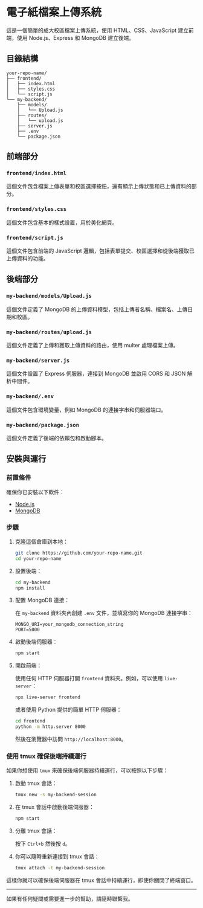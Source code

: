 
# 電子紙檔案上傳系統

這是一個簡單的成大校區檔案上傳系統，使用 HTML、CSS、JavaScript 建立前端，使用 Node.js、Express 和 MongoDB 建立後端。

## 目錄結構

```plaintext
your-repo-name/
├── frontend/
│   ├── index.html
│   ├── styles.css
│   └── script.js
└── my-backend/
    ├── models/
    │   └── Upload.js
    ├── routes/
    │   └── upload.js
    ├── server.js
    ├── .env
    └── package.json
```

## 前端部分

### `frontend/index.html`

這個文件包含檔案上傳表單和校區選擇按鈕，還有顯示上傳狀態和已上傳資料的部分。

### `frontend/styles.css`

這個文件包含基本的樣式設置，用於美化網頁。

### `frontend/script.js`

這個文件包含前端的 JavaScript 邏輯，包括表單提交、校區選擇和從後端獲取已上傳資料的功能。

## 後端部分

### `my-backend/models/Upload.js`

這個文件定義了 MongoDB 的上傳資料模型，包括上傳者名稱、檔案名、上傳日期和校區。

### `my-backend/routes/upload.js`

這個文件定義了上傳和獲取上傳資料的路由，使用 multer 處理檔案上傳。

### `my-backend/server.js`

這個文件設置了 Express 伺服器，連接到 MongoDB 並啟用 CORS 和 JSON 解析中間件。

### `my-backend/.env`

這個文件包含環境變量，例如 MongoDB 的連接字串和伺服器端口。

### `my-backend/package.json`

這個文件定義了後端的依賴包和啟動腳本。

## 安裝與運行

### 前置條件

確保你已安裝以下軟件：

- [Node.js](https://nodejs.org/)
- [MongoDB](https://www.mongodb.com/)

### 步驟

1. 克隆這個倉庫到本地：

   ```sh
   git clone https://github.com/your-repo-name.git
   cd your-repo-name
   ```

2. 設置後端：

   ```sh
   cd my-backend
   npm install
   ```

3. 配置 MongoDB 連接：

   在 `my-backend` 資料夾內創建 `.env` 文件，並填寫你的 MongoDB 連接字串：

   ```
   MONGO_URI=your_mongodb_connection_string
   PORT=5000
   ```

4. 啟動後端伺服器：

   ```sh
   npm start
   ```

5. 開啟前端：

   使用任何 HTTP 伺服器打開 `frontend` 資料夾。例如，可以使用 `live-server`：

   ```sh
   npx live-server frontend
   ```

   或者使用 Python 提供的簡單 HTTP 伺服器：

   ```sh
   cd frontend
   python -m http.server 8000
   ```

   然後在瀏覽器中訪問 `http://localhost:8000`。

### 使用 tmux 確保後端持續運行

如果你想使用 `tmux` 來確保後端伺服器持續運行，可以按照以下步驟：

1. 啟動 tmux 會話：

   ```sh
   tmux new -s my-backend-session
   ```

2. 在 tmux 會話中啟動後端伺服器：

   ```sh
   npm start
   ```

3. 分離 tmux 會話：

   按下 `Ctrl+b` 然後按 `d`。

4. 你可以隨時重新連接到 tmux 會話：

   ```sh
   tmux attach -t my-backend-session
   ```

這樣你就可以確保後端伺服器在 tmux 會話中持續運行，即使你關閉了終端窗口。

---

如果有任何疑問或需要進一步的幫助，請隨時聯繫我。
